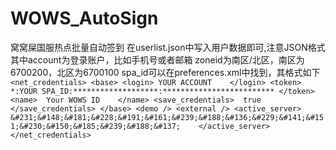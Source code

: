 # WOWS_AutoSign
窝窝屎国服热点批量自动签到
在userlist.json中写入用户数据即可,注意JSON格式
其中account为登录账户，比如手机号或者邮箱
zoneid为南区/北区，南区为6700200，北区为6700100
spa_id可以在preferences.xml中找到，其格式如下
    ```
		<net_credentials>
			<base>
				<login>	YOUR ACCOUNT	</login>
				<token>	*:YOUR SPA_ID:*******************:*************************	</token>
				<name>	Your WOWS ID	</name>
				<save_credentials>	true	</save_credentials>
			</base>
			<demo />
			<external />
			<active_server>	&#231;&#148;&#181;&#228;&#191;&#161;&#239;&#188;&#136;&#229;&#141;&#151;&#230;&#150;&#185;&#239;&#188;&#137;	</active_server>
		</net_credentials>
    ```
